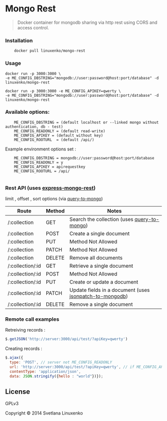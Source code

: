 # Mongo Rest

> Docker container for mongodb sharing via http rest using CORS and access control.<br />

### Installation

```
	docker pull linuxenko/mongo-rest
```

### Usage 

```
docker run -p 3000:3000 \ 
-e ME_CONFIG_DBSTRING="mongodb://user:password@host:port/database" -d linuxenko/mongo-rest
```

```
docker run -p 3000:3000 -e ME_CONFIG_APIKEY=qwerty \
-e ME_CONFIG_DBSTRING="mongodb://user:password@host:port/database" -d linuxenko/mongo-rest
```

### Available options:

```
	ME_CONFIG_DBSTRING = (default localhost or --linked mongo without authentication, db - test)
	ME_CONFIG_READONLY = (default read-write)
	ME_CONFIG_APIKEY = (default without key)
	ME_CONFIG_ROOTURL  = (default /api/)
```

Example environment options set :

```
	ME_CONFIG_DBSTRING = mongodb://user:password@host:port/database
	ME_CONFIG_READONLY = y  
	ME_CONFIG_APIKEY = apirequestkey
	ME_CONFIG_ROOTURL = /api/
	
```
	
### Rest API (uses [express-mongo-rest](https://github.com/pbatey/express-mongo-rest))

limit , offset , sort options (via [query-to-mongo](https://www.npmjs.com/package/query-to-mongo))

| Route            | Method | Notes                       |
| ---------------- | ------ | --------------------------- |
| /:collection     | GET    | Search the collection (uses [query-to-mongo](https://www.npmjs.com/package/query-to-mongo)) |
| /:collection     | POST   | Create a single document    |
| /:collection     | PUT    | Method Not Allowed          |
| /:collection     | PATCH  | Method Not Allowed          |
| /:collection     | DELETE | Remove all documents        |
| /:collection/:id | GET    | Retrieve a single document  |
| /:collection/:id | POST   | Method Not Allowed          |
| /:collection/:id | PUT    | Create or update a document |
| /:collection/:id | PATCH  | Update fields in a document (uses [jsonpatch-to-mongodb](https://www.npmjs.com/package/jsonpatch-to-mongodb)) |
| /:collection/:id | DELETE | Remove a single document    |


### Remote call examples

Retreiving records :

```js
$.getJSON('http://server:3000/api/test/?apiKey=qwerty')
```

Creating records :

```js
$.ajax({ 
  type: 'POST', // server not ME_CONFIG_READONLY 
  url: 'http://server:3000/api/test/?apiKey=qwerty', // if ME_CONFIG_APIKEY enabled 
  contentType: 'application/json',
  data: JSON.stringify({hello : "world"})});
```

## License

GPLv3

Copyright © 2014 Svetlana Linuxenko

